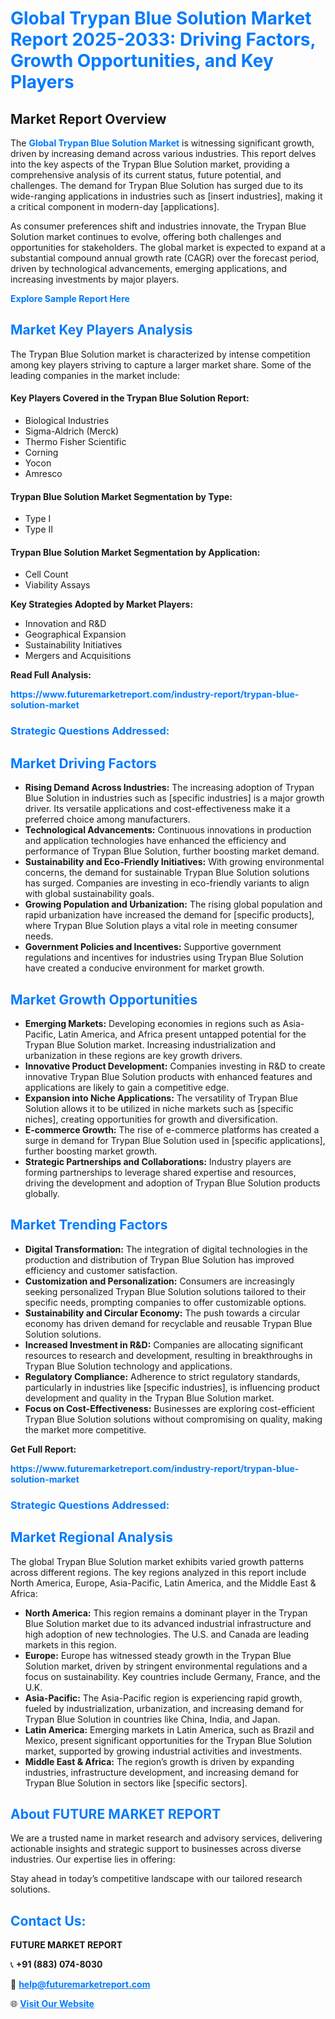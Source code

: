 <h1 style="color: #007BFF;">Global Trypan Blue Solution Market Report 2025-2033: Driving Factors, Growth Opportunities, and Key Players</h1>

<section id="overview">
<h2>Market Report Overview</h2>
<p>The <a href="https://www.futuremarketreport.com/industry-report/trypan-blue-solution-market" style="color: #007BFF; text-decoration: none;"><strong>Global Trypan Blue Solution Market</strong></a> is witnessing significant growth, driven by increasing demand across various industries. This report delves into the key aspects of the Trypan Blue Solution market, providing a comprehensive analysis of its current status, future potential, and challenges. The demand for Trypan Blue Solution has surged due to its wide-ranging applications in industries such as [insert industries], making it a critical component in modern-day [applications].</p>
<p>As consumer preferences shift and industries innovate, the Trypan Blue Solution market continues to evolve, offering both challenges and opportunities for stakeholders. The global market is expected to expand at a substantial compound annual growth rate (CAGR) over the forecast period, driven by technological advancements, emerging applications, and increasing investments by major players.</p>
</section>

<section id="overview">
<p><a href="https://www.futuremarketreport.com/request-sample/reportId=90540" style="color: #007BFF; text-decoration: none;"><strong>Explore Sample Report Here</strong></a></p>
</section>

<section id="key-players">
<h2 style="color: #007BFF;">Market Key Players Analysis</h2>
<p>The Trypan Blue Solution market is characterized by intense competition among key players striving to capture a larger market share. Some of the leading companies in the market include:</p>
<h4>Key Players Covered in the Trypan Blue Solution Report:</h4>
<ul><li>Biological Industries</li><li>Sigma-Aldrich (Merck)</li><li>Thermo Fisher Scientific</li><li>Corning</li><li>Yocon</li><li>Amresco</li></ul>
<h4>Trypan Blue Solution Market Segmentation by Type:</h4>
<ul><li>Type I</li><li>Type II</li></ul>

<h4>Trypan Blue Solution Market Segmentation by Application:</h4>
<ul><li>Cell Count</li><li>Viability Assays</li></ul>
<p><strong>Key Strategies Adopted by Market Players:</strong></p>
<ul>
<li>Innovation and R&D</li>
<li>Geographical Expansion</li>
<li>Sustainability Initiatives</li>
<li>Mergers and Acquisitions</li>
</ul>
</section>

<section>
<p><strong>Read Full Analysis: </strong></p><a href="https://www.futuremarketreport.com/industry-report/trypan-blue-solution-market" style="color: #007BFF; text-decoration: none;"><strong>https://www.futuremarketreport.com/industry-report/trypan-blue-solution-market</strong></a>
<h3 style="color: #007BFF;">Strategic Questions Addressed:</h3>
</section>

<section id="driving-factors">
<h2 style="color: #007BFF;">Market Driving Factors</h2>
<ul>
<li><strong>Rising Demand Across Industries:</strong> The increasing adoption of Trypan Blue Solution in industries such as [specific industries] is a major growth driver. Its versatile applications and cost-effectiveness make it a preferred choice among manufacturers.</li>
<li><strong>Technological Advancements:</strong> Continuous innovations in production and application technologies have enhanced the efficiency and performance of Trypan Blue Solution, further boosting market demand.</li>
<li><strong>Sustainability and Eco-Friendly Initiatives:</strong> With growing environmental concerns, the demand for sustainable Trypan Blue Solution solutions has surged. Companies are investing in eco-friendly variants to align with global sustainability goals.</li>
<li><strong>Growing Population and Urbanization:</strong> The rising global population and rapid urbanization have increased the demand for [specific products], where Trypan Blue Solution plays a vital role in meeting consumer needs.</li>
<li><strong>Government Policies and Incentives:</strong> Supportive government regulations and incentives for industries using Trypan Blue Solution have created a conducive environment for market growth.</li>
</ul>
</section>

<section id="growth-opportunities">
<h2 style="color: #007BFF;">Market Growth Opportunities</h2>
<ul>
<li><strong>Emerging Markets:</strong> Developing economies in regions such as Asia-Pacific, Latin America, and Africa present untapped potential for the Trypan Blue Solution market. Increasing industrialization and urbanization in these regions are key growth drivers.</li>
<li><strong>Innovative Product Development:</strong> Companies investing in R&D to create innovative Trypan Blue Solution products with enhanced features and applications are likely to gain a competitive edge.</li>
<li><strong>Expansion into Niche Applications:</strong> The versatility of Trypan Blue Solution allows it to be utilized in niche markets such as [specific niches], creating opportunities for growth and diversification.</li>
<li><strong>E-commerce Growth:</strong> The rise of e-commerce platforms has created a surge in demand for Trypan Blue Solution used in [specific applications], further boosting market growth.</li>
<li><strong>Strategic Partnerships and Collaborations:</strong> Industry players are forming partnerships to leverage shared expertise and resources, driving the development and adoption of Trypan Blue Solution products globally.</li>
</ul>
</section>

<section id="trending-factors">
<h2 style="color: #007BFF;">Market Trending Factors</h2>
<ul>
<li><strong>Digital Transformation:</strong> The integration of digital technologies in the production and distribution of Trypan Blue Solution has improved efficiency and customer satisfaction.</li>
<li><strong>Customization and Personalization:</strong> Consumers are increasingly seeking personalized Trypan Blue Solution solutions tailored to their specific needs, prompting companies to offer customizable options.</li>
<li><strong>Sustainability and Circular Economy:</strong> The push towards a circular economy has driven demand for recyclable and reusable Trypan Blue Solution solutions.</li>
<li><strong>Increased Investment in R&D:</strong> Companies are allocating significant resources to research and development, resulting in breakthroughs in Trypan Blue Solution technology and applications.</li>
<li><strong>Regulatory Compliance:</strong> Adherence to strict regulatory standards, particularly in industries like [specific industries], is influencing product development and quality in the Trypan Blue Solution market.</li>
<li><strong>Focus on Cost-Effectiveness:</strong> Businesses are exploring cost-efficient Trypan Blue Solution solutions without compromising on quality, making the market more competitive.</li>
</ul>
</section>

<section>
<p><strong>Get Full Report: </strong></p><a href="https://www.futuremarketreport.com/industry-report/trypan-blue-solution-market" style="color: #007BFF; text-decoration: none;"><strong>https://www.futuremarketreport.com/industry-report/trypan-blue-solution-market</strong></a>
<h3 style="color: #007BFF;">Strategic Questions Addressed:</h3>
</section>


<section id="regional-analysis">
<h2 style="color: #007BFF;">Market Regional Analysis</h2>
<p>The global Trypan Blue Solution market exhibits varied growth patterns across different regions. The key regions analyzed in this report include North America, Europe, Asia-Pacific, Latin America, and the Middle East & Africa:</p>
<ul>
<li><strong>North America:</strong> This region remains a dominant player in the Trypan Blue Solution market due to its advanced industrial infrastructure and high adoption of new technologies. The U.S. and Canada are leading markets in this region.</li>
<li><strong>Europe:</strong> Europe has witnessed steady growth in the Trypan Blue Solution market, driven by stringent environmental regulations and a focus on sustainability. Key countries include Germany, France, and the U.K.</li>
<li><strong>Asia-Pacific:</strong> The Asia-Pacific region is experiencing rapid growth, fueled by industrialization, urbanization, and increasing demand for Trypan Blue Solution in countries like China, India, and Japan.</li>
<li><strong>Latin America:</strong> Emerging markets in Latin America, such as Brazil and Mexico, present significant opportunities for the Trypan Blue Solution market, supported by growing industrial activities and investments.</li>
<li><strong>Middle East & Africa:</strong> The region’s growth is driven by expanding industries, infrastructure development, and increasing demand for Trypan Blue Solution in sectors like [specific sectors].</li>
</ul>
</section>

<footer>
<h2 style="color: #007BFF;">About FUTURE MARKET REPORT</h2>
<p>We are a trusted name in market research and advisory services, delivering actionable insights and strategic support to businesses across diverse industries. Our expertise lies in offering:</p>

<p>Stay ahead in today’s competitive landscape with our tailored research solutions.</p>

<h2 style="color: #007BFF;">Contact Us:</h2>
<p><strong>FUTURE MARKET REPORT</strong></p>
<p>📞 <strong>+91 (883) 074-8030</strong></p>
<p>📧 <strong><a href="mailto:help@futuremarketreport.com" style="color: #007BFF;">help@futuremarketreport.com</a></strong></p>
<p>🌐 <strong><a href="https://www.futuremarketreport.com/" style="color: #007BFF;">Visit Our Website</a></strong></p>
</footer>